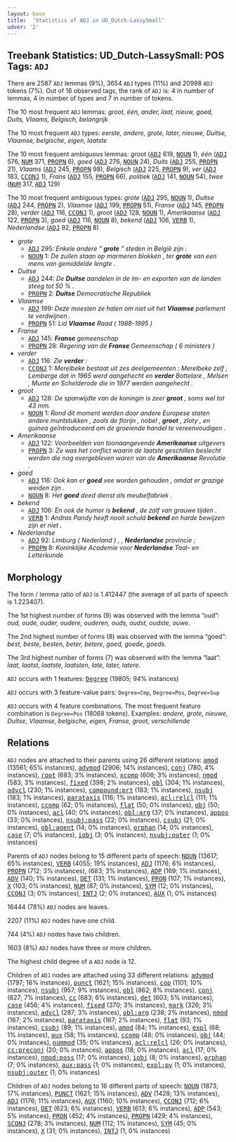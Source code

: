 ```yaml
---
layout: base
title:  'Statistics of ADJ in UD_Dutch-LassySmall'
udver: '2'
---
```


## Treebank Statistics: UD_Dutch-LassySmall: POS Tags: `ADJ`

There are 2587 `ADJ` lemmas (9%), 3654 `ADJ` types (11%) and 20998 `ADJ` tokens (7%).
Out of 16 observed tags, the rank of `ADJ` is: 4 in number of lemmas, 4 in number of types and 7 in number of tokens.

The 10 most frequent `ADJ` lemmas: <em>groot, één, ander, laat, nieuw, goed, Duits, Vlaams, Belgisch, belangrijk</em>

The 10 most frequent `ADJ` types:  <em>eerste, andere, grote, later, nieuwe, Duitse, Vlaamse, belgische, eigen, laatste</em>

The 10 most frequent ambiguous lemmas: <em>groot</em> (<tt><a href="nl_lassysmall-pos-ADJ.html">ADJ</a></tt> 619, <tt><a href="nl_lassysmall-pos-NOUN.html">NOUN</a></tt> 1), <em>één</em> (<tt><a href="nl_lassysmall-pos-ADJ.html">ADJ</a></tt> 576, <tt><a href="nl_lassysmall-pos-NUM.html">NUM</a></tt> 371, <tt><a href="nl_lassysmall-pos-PROPN.html">PROPN</a></tt> 6), <em>goed</em> (<tt><a href="nl_lassysmall-pos-ADJ.html">ADJ</a></tt> 276, <tt><a href="nl_lassysmall-pos-NOUN.html">NOUN</a></tt> 24), <em>Duits</em> (<tt><a href="nl_lassysmall-pos-ADJ.html">ADJ</a></tt> 255, <tt><a href="nl_lassysmall-pos-PROPN.html">PROPN</a></tt> 21), <em>Vlaams</em> (<tt><a href="nl_lassysmall-pos-ADJ.html">ADJ</a></tt> 245, <tt><a href="nl_lassysmall-pos-PROPN.html">PROPN</a></tt> 98), <em>Belgisch</em> (<tt><a href="nl_lassysmall-pos-ADJ.html">ADJ</a></tt> 225, <tt><a href="nl_lassysmall-pos-PROPN.html">PROPN</a></tt> 9), <em>ver</em> (<tt><a href="nl_lassysmall-pos-ADJ.html">ADJ</a></tt> 183, <tt><a href="nl_lassysmall-pos-CCONJ.html">CCONJ</a></tt> 1), <em>Frans</em> (<tt><a href="nl_lassysmall-pos-ADJ.html">ADJ</a></tt> 155, <tt><a href="nl_lassysmall-pos-PROPN.html">PROPN</a></tt> 66), <em>politiek</em> (<tt><a href="nl_lassysmall-pos-ADJ.html">ADJ</a></tt> 141, <tt><a href="nl_lassysmall-pos-NOUN.html">NOUN</a></tt> 54), <em>twee</em> (<tt><a href="nl_lassysmall-pos-NUM.html">NUM</a></tt> 317, <tt><a href="nl_lassysmall-pos-ADJ.html">ADJ</a></tt> 129)

The 10 most frequent ambiguous types:  <em>grote</em> (<tt><a href="nl_lassysmall-pos-ADJ.html">ADJ</a></tt> 295, <tt><a href="nl_lassysmall-pos-NOUN.html">NOUN</a></tt> 1), <em>Duitse</em> (<tt><a href="nl_lassysmall-pos-ADJ.html">ADJ</a></tt> 244, <tt><a href="nl_lassysmall-pos-PROPN.html">PROPN</a></tt> 2), <em>Vlaamse</em> (<tt><a href="nl_lassysmall-pos-ADJ.html">ADJ</a></tt> 199, <tt><a href="nl_lassysmall-pos-PROPN.html">PROPN</a></tt> 51), <em>Franse</em> (<tt><a href="nl_lassysmall-pos-ADJ.html">ADJ</a></tt> 145, <tt><a href="nl_lassysmall-pos-PROPN.html">PROPN</a></tt> 28), <em>verder</em> (<tt><a href="nl_lassysmall-pos-ADJ.html">ADJ</a></tt> 116, <tt><a href="nl_lassysmall-pos-CCONJ.html">CCONJ</a></tt> 1), <em>groot</em> (<tt><a href="nl_lassysmall-pos-ADJ.html">ADJ</a></tt> 128, <tt><a href="nl_lassysmall-pos-NOUN.html">NOUN</a></tt> 1), <em>Amerikaanse</em> (<tt><a href="nl_lassysmall-pos-ADJ.html">ADJ</a></tt> 122, <tt><a href="nl_lassysmall-pos-PROPN.html">PROPN</a></tt> 3), <em>goed</em> (<tt><a href="nl_lassysmall-pos-ADJ.html">ADJ</a></tt> 116, <tt><a href="nl_lassysmall-pos-NOUN.html">NOUN</a></tt> 8), <em>bekend</em> (<tt><a href="nl_lassysmall-pos-ADJ.html">ADJ</a></tt> 106, <tt><a href="nl_lassysmall-pos-VERB.html">VERB</a></tt> 1), <em>Nederlandse</em> (<tt><a href="nl_lassysmall-pos-ADJ.html">ADJ</a></tt> 92, <tt><a href="nl_lassysmall-pos-PROPN.html">PROPN</a></tt> 8)


* <em>grote</em>
  * <tt><a href="nl_lassysmall-pos-ADJ.html">ADJ</a></tt> 295: <em>Enkele andere " <b>grote</b> " steden in België zijn :</em>
  * <tt><a href="nl_lassysmall-pos-NOUN.html">NOUN</a></tt> 1: <em>De zuilen staan op marmeren blokken , ter <b>grote</b> van een mens van gemiddelde lengte .</em>
* <em>Duitse</em>
  * <tt><a href="nl_lassysmall-pos-ADJ.html">ADJ</a></tt> 244: <em>De <b>Duitse</b> aandelen in de im- en exporten van de landen steeg tot 50 % .</em>
  * <tt><a href="nl_lassysmall-pos-PROPN.html">PROPN</a></tt> 2: <em><b>Duitse</b> Democratische Republiek</em>
* <em>Vlaamse</em>
  * <tt><a href="nl_lassysmall-pos-ADJ.html">ADJ</a></tt> 199: <em>Deze moesten ze halen om niet uit het <b>Vlaamse</b> parlement te verdwijnen .</em>
  * <tt><a href="nl_lassysmall-pos-PROPN.html">PROPN</a></tt> 51: <em>Lid <b>Vlaamse</b> Raad ( 1988-1995 )</em>
* <em>Franse</em>
  * <tt><a href="nl_lassysmall-pos-ADJ.html">ADJ</a></tt> 145: <em><b>Franse</b> gemeenschap</em>
  * <tt><a href="nl_lassysmall-pos-PROPN.html">PROPN</a></tt> 28: <em>Regering van de <b>Franse</b> Gemeenschap ( 6 ministers )</em>
* <em>verder</em>
  * <tt><a href="nl_lassysmall-pos-ADJ.html">ADJ</a></tt> 116: <em>Zie <b>verder</b> :</em>
  * <tt><a href="nl_lassysmall-pos-CCONJ.html">CCONJ</a></tt> 1: <em>Merelbeke bestaat uit zes deelgemeenten : Merelbeke zelf , Lemberge dat in 1965 werd aangehecht en <b>verder</b> Bottelare , Melsen , Munte en Schelderode die in 1977 werden aangehecht .</em>
* <em>groot</em>
  * <tt><a href="nl_lassysmall-pos-ADJ.html">ADJ</a></tt> 128: <em>De spanwijdte van de koningin is zeer <b>groot</b> , soms wel tot 43 mm.</em>
  * <tt><a href="nl_lassysmall-pos-NOUN.html">NOUN</a></tt> 1: <em>Rond dit moment werden door andere Europese staten andere muntstukken , zoals de florijn , nobel , <b>groot</b> , zloty , en guinea geïntroduceerd om de groeiende handel te vereenvoudigen .</em>
* <em>Amerikaanse</em>
  * <tt><a href="nl_lassysmall-pos-ADJ.html">ADJ</a></tt> 122: <em>Voorbeelden van toonaangevende <b>Amerikaanse</b> uitgevers</em>
  * <tt><a href="nl_lassysmall-pos-PROPN.html">PROPN</a></tt> 3: <em>Ze was het conflict waarin de laatste geschillen beslecht werden die nog overgebleven waren van de <b>Amerikaanse</b> Revolutie .</em>
* <em>goed</em>
  * <tt><a href="nl_lassysmall-pos-ADJ.html">ADJ</a></tt> 116: <em>Ook kan er <b>goed</b> vee worden gehouden , omdat er grazige weiden zijn .</em>
  * <tt><a href="nl_lassysmall-pos-NOUN.html">NOUN</a></tt> 8: <em>Het <b>goed</b> deed dienst als meubelfabriek .</em>
* <em>bekend</em>
  * <tt><a href="nl_lassysmall-pos-ADJ.html">ADJ</a></tt> 106: <em>En ook de humor is <b>bekend</b> , de zalf van grauwe tijden .</em>
  * <tt><a href="nl_lassysmall-pos-VERB.html">VERB</a></tt> 1: <em>Andras Pandy heeft nooit schuld <b>bekend</b> en harde bewijzen zijn er niet .</em>
* <em>Nederlandse</em>
  * <tt><a href="nl_lassysmall-pos-ADJ.html">ADJ</a></tt> 92: <em>Limburg ( Nederland ) , , <b>Nederlandse</b> provincie ;</em>
  * <tt><a href="nl_lassysmall-pos-PROPN.html">PROPN</a></tt> 8: <em>Koninklijke Academie voor <b>Nederlandse</b> Taal- en Letterkunde</em>

## Morphology

The form / lemma ratio of `ADJ` is 1.412447 (the average of all parts of speech is 1.223407).

The 1st highest number of forms (9) was observed with the lemma “oud”: <em>oud, oude, ouder, oudere, ouderen, ouds, oudst, oudste, ouwe</em>.

The 2nd highest number of forms (8) was observed with the lemma “goed”: <em>best, beste, besten, beter, betere, goed, goede, goeds</em>.

The 3rd highest number of forms (7) was observed with the lemma “laat”: <em>laat, laatst, laatste, laatsten, late, later, latere</em>.

`ADJ` occurs with 1 features: <tt><a href="nl_lassysmall-feat-Degree.html">Degree</a></tt> (19805; 94% instances)

`ADJ` occurs with 3 feature-value pairs: `Degree=Cmp`, `Degree=Pos`, `Degree=Sup`

`ADJ` occurs with 4 feature combinations.
The most frequent feature combination is `Degree=Pos` (18068 tokens).
Examples: <em>andere, grote, nieuwe, Duitse, Vlaamse, belgische, eigen, Franse, groot, verschillende</em>


## Relations

`ADJ` nodes are attached to their parents using 26 different relations: <tt><a href="nl_lassysmall-dep-amod.html">amod</a></tt> (13561; 65% instances), <tt><a href="nl_lassysmall-dep-advmod.html">advmod</a></tt> (2906; 14% instances), <tt><a href="nl_lassysmall-dep-conj.html">conj</a></tt> (780; 4% instances), <tt><a href="nl_lassysmall-dep-root.html">root</a></tt> (683; 3% instances), <tt><a href="nl_lassysmall-dep-xcomp.html">xcomp</a></tt> (606; 3% instances), <tt><a href="nl_lassysmall-dep-nmod.html">nmod</a></tt> (583; 3% instances), <tt><a href="nl_lassysmall-dep-fixed.html">fixed</a></tt> (398; 2% instances), <tt><a href="nl_lassysmall-dep-obl.html">obl</a></tt> (304; 1% instances), <tt><a href="nl_lassysmall-dep-advcl.html">advcl</a></tt> (230; 1% instances), <tt><a href="nl_lassysmall-dep-compound-prt.html">compound:prt</a></tt> (183; 1% instances), <tt><a href="nl_lassysmall-dep-nsubj.html">nsubj</a></tt> (183; 1% instances), <tt><a href="nl_lassysmall-dep-parataxis.html">parataxis</a></tt> (116; 1% instances), <tt><a href="nl_lassysmall-dep-acl-relcl.html">acl:relcl</a></tt> (111; 1% instances), <tt><a href="nl_lassysmall-dep-ccomp.html">ccomp</a></tt> (62; 0% instances), <tt><a href="nl_lassysmall-dep-flat.html">flat</a></tt> (50; 0% instances), <tt><a href="nl_lassysmall-dep-obj.html">obj</a></tt> (50; 0% instances), <tt><a href="nl_lassysmall-dep-acl.html">acl</a></tt> (40; 0% instances), <tt><a href="nl_lassysmall-dep-obl-arg.html">obl:arg</a></tt> (37; 0% instances), <tt><a href="nl_lassysmall-dep-appos.html">appos</a></tt> (33; 0% instances), <tt><a href="nl_lassysmall-dep-nsubj-pass.html">nsubj:pass</a></tt> (22; 0% instances), <tt><a href="nl_lassysmall-dep-csubj.html">csubj</a></tt> (21; 0% instances), <tt><a href="nl_lassysmall-dep-obl-agent.html">obl:agent</a></tt> (14; 0% instances), <tt><a href="nl_lassysmall-dep-orphan.html">orphan</a></tt> (14; 0% instances), <tt><a href="nl_lassysmall-dep-case.html">case</a></tt> (7; 0% instances), <tt><a href="nl_lassysmall-dep-iobj.html">iobj</a></tt> (3; 0% instances), <tt><a href="nl_lassysmall-dep-nsubj-outer.html">nsubj:outer</a></tt> (1; 0% instances)

Parents of `ADJ` nodes belong to 15 different parts of speech: <tt><a href="nl_lassysmall-pos-NOUN.html">NOUN</a></tt> (13617; 65% instances), <tt><a href="nl_lassysmall-pos-VERB.html">VERB</a></tt> (4055; 19% instances), <tt><a href="nl_lassysmall-pos-ADJ.html">ADJ</a></tt> (1176; 6% instances), <tt><a href="nl_lassysmall-pos-PROPN.html">PROPN</a></tt> (712; 3% instances),  (683; 3% instances), <tt><a href="nl_lassysmall-pos-ADP.html">ADP</a></tt> (169; 1% instances), <tt><a href="nl_lassysmall-pos-ADV.html">ADV</a></tt> (140; 1% instances), <tt><a href="nl_lassysmall-pos-DET.html">DET</a></tt> (131; 1% instances), <tt><a href="nl_lassysmall-pos-PRON.html">PRON</a></tt> (107; 1% instances), <tt><a href="nl_lassysmall-pos-X.html">X</a></tt> (103; 0% instances), <tt><a href="nl_lassysmall-pos-NUM.html">NUM</a></tt> (87; 0% instances), <tt><a href="nl_lassysmall-pos-SYM.html">SYM</a></tt> (12; 0% instances), <tt><a href="nl_lassysmall-pos-CCONJ.html">CCONJ</a></tt> (3; 0% instances), <tt><a href="nl_lassysmall-pos-INTJ.html">INTJ</a></tt> (2; 0% instances), <tt><a href="nl_lassysmall-pos-AUX.html">AUX</a></tt> (1; 0% instances)

16444 (78%) `ADJ` nodes are leaves.

2207 (11%) `ADJ` nodes have one child.

744 (4%) `ADJ` nodes have two children.

1603 (8%) `ADJ` nodes have three or more children.

The highest child degree of a `ADJ` node is 12.

Children of `ADJ` nodes are attached using 33 different relations: <tt><a href="nl_lassysmall-dep-advmod.html">advmod</a></tt> (1797; 16% instances), <tt><a href="nl_lassysmall-dep-punct.html">punct</a></tt> (1621; 15% instances), <tt><a href="nl_lassysmall-dep-cop.html">cop</a></tt> (1101; 10% instances), <tt><a href="nl_lassysmall-dep-nsubj.html">nsubj</a></tt> (957; 9% instances), <tt><a href="nl_lassysmall-dep-obl.html">obl</a></tt> (862; 8% instances), <tt><a href="nl_lassysmall-dep-conj.html">conj</a></tt> (827; 7% instances), <tt><a href="nl_lassysmall-dep-cc.html">cc</a></tt> (683; 6% instances), <tt><a href="nl_lassysmall-dep-det.html">det</a></tt> (603; 5% instances), <tt><a href="nl_lassysmall-dep-case.html">case</a></tt> (456; 4% instances), <tt><a href="nl_lassysmall-dep-fixed.html">fixed</a></tt> (370; 3% instances), <tt><a href="nl_lassysmall-dep-mark.html">mark</a></tt> (326; 3% instances), <tt><a href="nl_lassysmall-dep-advcl.html">advcl</a></tt> (287; 3% instances), <tt><a href="nl_lassysmall-dep-obl-arg.html">obl:arg</a></tt> (238; 2% instances), <tt><a href="nl_lassysmall-dep-nmod.html">nmod</a></tt> (167; 2% instances), <tt><a href="nl_lassysmall-dep-parataxis.html">parataxis</a></tt> (167; 2% instances), <tt><a href="nl_lassysmall-dep-flat.html">flat</a></tt> (93; 1% instances), <tt><a href="nl_lassysmall-dep-csubj.html">csubj</a></tt> (89; 1% instances), <tt><a href="nl_lassysmall-dep-amod.html">amod</a></tt> (84; 1% instances), <tt><a href="nl_lassysmall-dep-expl.html">expl</a></tt> (68; 1% instances), <tt><a href="nl_lassysmall-dep-aux.html">aux</a></tt> (58; 1% instances), <tt><a href="nl_lassysmall-dep-ccomp.html">ccomp</a></tt> (48; 0% instances), <tt><a href="nl_lassysmall-dep-obj.html">obj</a></tt> (44; 0% instances), <tt><a href="nl_lassysmall-dep-nummod.html">nummod</a></tt> (35; 0% instances), <tt><a href="nl_lassysmall-dep-acl-relcl.html">acl:relcl</a></tt> (26; 0% instances), <tt><a href="nl_lassysmall-dep-cc-preconj.html">cc:preconj</a></tt> (20; 0% instances), <tt><a href="nl_lassysmall-dep-appos.html">appos</a></tt> (18; 0% instances), <tt><a href="nl_lassysmall-dep-acl.html">acl</a></tt> (17; 0% instances), <tt><a href="nl_lassysmall-dep-nmod-poss.html">nmod:poss</a></tt> (17; 0% instances), <tt><a href="nl_lassysmall-dep-iobj.html">iobj</a></tt> (8; 0% instances), <tt><a href="nl_lassysmall-dep-orphan.html">orphan</a></tt> (7; 0% instances), <tt><a href="nl_lassysmall-dep-aux-pass.html">aux:pass</a></tt> (1; 0% instances), <tt><a href="nl_lassysmall-dep-expl-pv.html">expl:pv</a></tt> (1; 0% instances), <tt><a href="nl_lassysmall-dep-nsubj-outer.html">nsubj:outer</a></tt> (1; 0% instances)

Children of `ADJ` nodes belong to 16 different parts of speech: <tt><a href="nl_lassysmall-pos-NOUN.html">NOUN</a></tt> (1873; 17% instances), <tt><a href="nl_lassysmall-pos-PUNCT.html">PUNCT</a></tt> (1621; 15% instances), <tt><a href="nl_lassysmall-pos-ADV.html">ADV</a></tt> (1428; 13% instances), <tt><a href="nl_lassysmall-pos-ADJ.html">ADJ</a></tt> (1176; 11% instances), <tt><a href="nl_lassysmall-pos-AUX.html">AUX</a></tt> (1160; 10% instances), <tt><a href="nl_lassysmall-pos-CCONJ.html">CCONJ</a></tt> (712; 6% instances), <tt><a href="nl_lassysmall-pos-DET.html">DET</a></tt> (623; 6% instances), <tt><a href="nl_lassysmall-pos-VERB.html">VERB</a></tt> (613; 6% instances), <tt><a href="nl_lassysmall-pos-ADP.html">ADP</a></tt> (543; 5% instances), <tt><a href="nl_lassysmall-pos-PRON.html">PRON</a></tt> (452; 4% instances), <tt><a href="nl_lassysmall-pos-PROPN.html">PROPN</a></tt> (429; 4% instances), <tt><a href="nl_lassysmall-pos-SCONJ.html">SCONJ</a></tt> (278; 3% instances), <tt><a href="nl_lassysmall-pos-NUM.html">NUM</a></tt> (112; 1% instances), <tt><a href="nl_lassysmall-pos-SYM.html">SYM</a></tt> (45; 0% instances), <tt><a href="nl_lassysmall-pos-X.html">X</a></tt> (31; 0% instances), <tt><a href="nl_lassysmall-pos-INTJ.html">INTJ</a></tt> (1; 0% instances)

